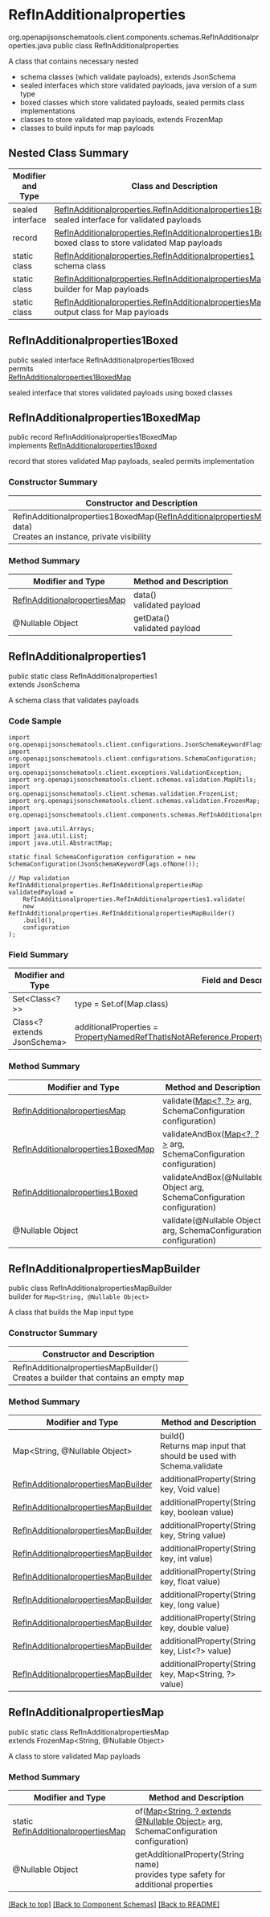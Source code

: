 # RefInAdditionalproperties
org.openapijsonschematools.client.components.schemas.RefInAdditionalproperties.java
public class RefInAdditionalproperties<br>

A class that contains necessary nested
- schema classes (which validate payloads), extends JsonSchema
- sealed interfaces which store validated payloads, java version of a sum type
- boxed classes which store validated payloads, sealed permits class implementations
- classes to store validated map payloads, extends FrozenMap
- classes to build inputs for map payloads

## Nested Class Summary
| Modifier and Type | Class and Description |
| ----------------- | ---------------------- |
| sealed interface | [RefInAdditionalproperties.RefInAdditionalproperties1Boxed](#refinadditionalproperties1boxed)<br> sealed interface for validated payloads |
| record | [RefInAdditionalproperties.RefInAdditionalproperties1BoxedMap](#refinadditionalproperties1boxedmap)<br> boxed class to store validated Map payloads |
| static class | [RefInAdditionalproperties.RefInAdditionalproperties1](#refinadditionalproperties1)<br> schema class |
| static class | [RefInAdditionalproperties.RefInAdditionalpropertiesMapBuilder](#refinadditionalpropertiesmapbuilder)<br> builder for Map payloads |
| static class | [RefInAdditionalproperties.RefInAdditionalpropertiesMap](#refinadditionalpropertiesmap)<br> output class for Map payloads |

## RefInAdditionalproperties1Boxed
public sealed interface RefInAdditionalproperties1Boxed<br>
permits<br>
[RefInAdditionalproperties1BoxedMap](#refinadditionalproperties1boxedmap)

sealed interface that stores validated payloads using boxed classes

## RefInAdditionalproperties1BoxedMap
public record RefInAdditionalproperties1BoxedMap<br>
implements [RefInAdditionalproperties1Boxed](#refinadditionalproperties1boxed)

record that stores validated Map payloads, sealed permits implementation

### Constructor Summary
| Constructor and Description |
| --------------------------- |
| RefInAdditionalproperties1BoxedMap([RefInAdditionalpropertiesMap](#refinadditionalpropertiesmap) data)<br>Creates an instance, private visibility |

### Method Summary
| Modifier and Type | Method and Description |
| ----------------- | ---------------------- |
| [RefInAdditionalpropertiesMap](#refinadditionalpropertiesmap) | data()<br>validated payload |
| @Nullable Object | getData()<br>validated payload |

## RefInAdditionalproperties1
public static class RefInAdditionalproperties1<br>
extends JsonSchema

A schema class that validates payloads

### Code Sample
```
import org.openapijsonschematools.client.configurations.JsonSchemaKeywordFlags;
import org.openapijsonschematools.client.configurations.SchemaConfiguration;
import org.openapijsonschematools.client.exceptions.ValidationException;
import org.openapijsonschematools.client.schemas.validation.MapUtils;
import org.openapijsonschematools.client.schemas.validation.FrozenList;
import org.openapijsonschematools.client.schemas.validation.FrozenMap;
import org.openapijsonschematools.client.components.schemas.RefInAdditionalproperties;

import java.util.Arrays;
import java.util.List;
import java.util.AbstractMap;

static final SchemaConfiguration configuration = new SchemaConfiguration(JsonSchemaKeywordFlags.ofNone());

// Map validation
RefInAdditionalproperties.RefInAdditionalpropertiesMap validatedPayload =
    RefInAdditionalproperties.RefInAdditionalproperties1.validate(
    new RefInAdditionalproperties.RefInAdditionalpropertiesMapBuilder()
    .build(),
    configuration
);
```

### Field Summary
| Modifier and Type | Field and Description |
| ----------------- | ---------------------- |
| Set<Class<?>> | type = Set.of(Map.class) |
| Class<? extends JsonSchema> | additionalProperties = [PropertyNamedRefThatIsNotAReference.PropertyNamedRefThatIsNotAReference1.class](../../components/schemas/PropertyNamedRefThatIsNotAReference.md#propertynamedrefthatisnotareference1) |

### Method Summary
| Modifier and Type | Method and Description |
| ----------------- | ---------------------- |
| [RefInAdditionalpropertiesMap](#refinadditionalpropertiesmap) | validate([Map&lt;?, ?&gt;](#refinadditionalpropertiesmapbuilder) arg, SchemaConfiguration configuration) |
| [RefInAdditionalproperties1BoxedMap](#refinadditionalproperties1boxedmap) | validateAndBox([Map&lt;?, ?&gt;](#refinadditionalpropertiesmapbuilder) arg, SchemaConfiguration configuration) |
| [RefInAdditionalproperties1Boxed](#refinadditionalproperties1boxed) | validateAndBox(@Nullable Object arg, SchemaConfiguration configuration) |
| @Nullable Object | validate(@Nullable Object arg, SchemaConfiguration configuration) |

## RefInAdditionalpropertiesMapBuilder
public class RefInAdditionalpropertiesMapBuilder<br>
builder for `Map<String, @Nullable Object>`

A class that builds the Map input type

### Constructor Summary
| Constructor and Description |
| --------------------------- |
| RefInAdditionalpropertiesMapBuilder()<br>Creates a builder that contains an empty map |

### Method Summary
| Modifier and Type | Method and Description |
| ----------------- | ---------------------- |
| Map<String, @Nullable Object> | build()<br>Returns map input that should be used with Schema.validate |
| [RefInAdditionalpropertiesMapBuilder](#refinadditionalpropertiesmapbuilder) | additionalProperty(String key, Void value) |
| [RefInAdditionalpropertiesMapBuilder](#refinadditionalpropertiesmapbuilder) | additionalProperty(String key, boolean value) |
| [RefInAdditionalpropertiesMapBuilder](#refinadditionalpropertiesmapbuilder) | additionalProperty(String key, String value) |
| [RefInAdditionalpropertiesMapBuilder](#refinadditionalpropertiesmapbuilder) | additionalProperty(String key, int value) |
| [RefInAdditionalpropertiesMapBuilder](#refinadditionalpropertiesmapbuilder) | additionalProperty(String key, float value) |
| [RefInAdditionalpropertiesMapBuilder](#refinadditionalpropertiesmapbuilder) | additionalProperty(String key, long value) |
| [RefInAdditionalpropertiesMapBuilder](#refinadditionalpropertiesmapbuilder) | additionalProperty(String key, double value) |
| [RefInAdditionalpropertiesMapBuilder](#refinadditionalpropertiesmapbuilder) | additionalProperty(String key, List<?> value) |
| [RefInAdditionalpropertiesMapBuilder](#refinadditionalpropertiesmapbuilder) | additionalProperty(String key, Map<String, ?> value) |

## RefInAdditionalpropertiesMap
public static class RefInAdditionalpropertiesMap<br>
extends FrozenMap<String, @Nullable Object>

A class to store validated Map payloads

### Method Summary
| Modifier and Type | Method and Description |
| ----------------- | ---------------------- |
| static [RefInAdditionalpropertiesMap](#refinadditionalpropertiesmap) | of([Map<String, ? extends @Nullable Object>](#refinadditionalpropertiesmapbuilder) arg, SchemaConfiguration configuration) |
| @Nullable Object | getAdditionalProperty(String name)<br>provides type safety for additional properties |

[[Back to top]](#top) [[Back to Component Schemas]](../../../README.md#Component-Schemas) [[Back to README]](../../../README.md)
